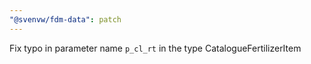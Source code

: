```yaml
---
"@svenvw/fdm-data": patch
---
```


Fix typo in parameter name `p_cl_rt` in the type CatalogueFertilizerItem
